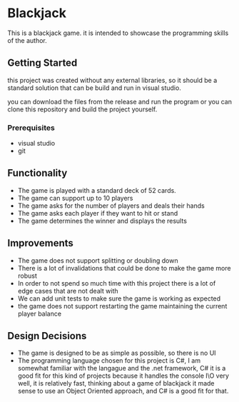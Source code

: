 ﻿# Blackjack

This is a blackjack game. it is intended to showcase the programming skills of the author.

## Getting Started
this project was created without any external libraries, so it should be a standard solution that can be build and run in visual studio.

you can download the files from the release and run the program or you can clone this repository and build the project yourself.

### Prerequisites
- visual studio
- git

## Functionality
- The game is played with a standard deck of 52 cards.
- The game can support up to 10 players
- The game asks for the number of players and deals their hands
- The game asks each player if they want to hit or stand
- The game determines the winner and displays the results

## Improvements
- The game does not support splitting or doubling down
- There is a lot of invalidations that could be done to make the game more robust
- In order to not spend so much time with this project there is a lot of edge cases that are not dealt with
- We can add unit tests to make sure the game is working as expected
- the game does not support restarting the game maintaining the current player balance

## Design Decisions
- The game is designed to be as simple as possible, so there is no UI
- The programming language chosen for this project is C#, I am somewhat familiar with the langague and the .net framework, C# it is a good fit for this kind of projects because it handles the console I\O very well, it is relatively fast, thinking about a game of blackjack it made sense to use an Object Oriented approach, and C# is a good fit for that.
